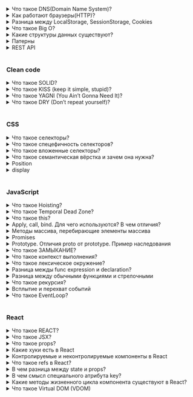 <details>
  <summary>Что такое DNS(Domain Name System)?</summary>
  <br>
  <p>Это глобальное распределенное хранилище ключей и значений. Сервера по всему миру могут предоставить вам значение по
    ключу, а если им неизвестен ключ, то они попросят помощи у другого сервера.</p>
  <p>Вы или ваш браузер запрашивает значение для ключа www.example.com, и получает в ответ 1.2.3.4.</p>
  <p><i>Источник: <a href='https://habr.com/ru/post/303446/'>habr.com</a></i></p>
</details>

<details>
  <summary>Как работают браузеры(HTTP)?</summary>

  Работа браузера в основном состоит из:
  - Разрешение DNS
  - HTTP-обмен
  - Рендеринг
  - Сброс и повтор
  ### Разрешение DNS
  Этот процесс помогает браузеру узнать, к какому серверу он должен подключиться, когда пользователь вводит URL.
    Браузер связывается с DNS-сервером и обнаруживает, что google.com соответствует набору цифр 216.58.207.110 —
    IP-адресу, к которому может подключиться браузер.
  ### HTTP-обмен
  Как только браузер определит, какой сервер будет обслуживать наш запрос, он установит с ним TCP-соединение и начнет
    HTTP-обмен.
  HTTP — это просто название самого популярного протокола для общения в сети, и браузеры в основном выбирают HTTP при общении с серверами. HTTP-обмен подразумевает, что клиент (наш браузер) отправляет запрос, а сервер присылает ответ.
  ### Рендеринг
  В теле ответа сервер включает представление запрашиваемого документа в соответствии с заголовком Content-Type. В нашем случае тип содержимого был установлен на text/html, поэтому мы ожидаем HTML-разметку в ответе — и именно ее мы и находим в теле документа.
  Это как раз тот момент, где браузер действительно проявляет свои способности. Он считывает и анализирует HTML-код, загружает дополнительные ресурсы, включенные в разметку (например, там могут быть указаны для подгрузки JavaScript-файлы или CSS-документы) и представляет их пользователю как можно скорее.

  Источник: [habr.com](https://habr.com/ru/company/edison/blog/432870/)
</details>

<details>
  <summary>Разница между LocalStorage, SessionStorage, Cookies</summary>
  <br>
  <span>Local Storage (локальное хранилище)</span>
  <ul>
    <li>Хранит данные бессрочно.</li>
    <li>Очищается только с помощью JavaScript или очистки кэша браузера.</li>
    <li>Хранит данные объёмом до 5 МБ, это самый большой объём из трёх вариантов хранилища.</li>
    <li>Не поддерживается старыми браузерами, например, IE 7 и ниже.</li>
    <li>Работает по правилу ограничения домена (same origin policy). То есть сохранённые данные доступны только для
      одного источника.</li>
  </ul>
  <br>
  <span>Session Storage (сессионное хранилище)</span>
  <ul>
    <li>Хранит данные, пока продолжается текущая сессия. Когда пользователь закрывает браузер, данные становятся
      недоступными.</li>
    <li>Используется контекст браузера верхнего уровня, поэтому каждая вкладка браузера хранит уникальные данные.</li>
    <li>Объём данных больше чем в Cookie.</li>
    <li>Не поддерживается старыми браузерами, например, IE 7 и ниже.</li>
  </ul>
  <br>
  <span>Cookie</span>
  <ul>
    <li>Хранит данные, которые можно передавать на сервер через заголовки.</li>
    <li>Локальное и сессионное хранилище доступны только на клиентской стороне.</li>
    <li>Срок хранения устанавливается при создании cookie.</li>
    <li>Объём данных не превышает 4 Кбайт.</li>
    <li>Cookie могут быть защищёнными, в этом случае их содержимое нельзя получить на стороне клиента. Это важно для
      аутентификации при хранении пользовательских токенов.</li>
  </ul>
  <p><i>Источник: <a
        href='https://ru.hexlet.io/blog/posts/lokalnoe-hranilische-vs-sessionnoe-hranilische-vs-cookie'>hexlet.io</a></i>
  </p>
</details>

<details>
  <summary>Что такое Big O?</summary>

Big O нотация нужна для описания сложности алгоритмов. Для этого используется понятие времени.

- O(1)

```javascript
const nums = [1, 2, 3, 4, 5];
const firstNumber = nums[0];
```

O(1) можно прочитать как «сложность порядка 1» (order 1), или «алгоритм выполняется за постоянное/константное время» (constant time).

- O(n)

```javascript
const nums = [1, 2, 3, 4, 5];
let sum = 0;
for (let num of nums) {
  sum += num;
}
```

Используя Big O нотацию: O(n), или «сложность порядка n (order n)». Так же такой тип алгоритмов называют «линейными» или что алгоритм «линейно масштабируется».

- O(n^2)

```javascript
const hasDuplicates = function (num) {
  //loop the list, our O(n) op
  for (let i = 0; i < nums.length; i++) {
    const thisNum = nums[i];
    //loop the list again, the O(n^2) op
    for (let j = 0; j < nums.length; j++) {
      //make sure we're not checking same number
      if (j !== i) {
        const otherNum = nums[j];
        //if there's an equal value, return
        if (otherNum === thisNum) return true;
      }
    }
  }
  //if we're here, no dups
  return false;
};
const nums = [1, 2, 3, 4, 5, 5];
hasDuplicates(nums); //true
```

Мы уже знаем что итерирование массива это O(n). У нас есть вложенный цикл, для каждого элемента мы еще раз итерируем — т.е. O(n^2) или «сложность порядка n квадрат».

Мышление в терминах Big O:

- Получение элемента коллекции это O(1). Будь то получение по индексу в массиве, или по ключу в словаре в нотации Big O это будет O(1)
- Перебор коллекции это O(n)
- Вложенные циклы по той же коллекции это O(n^2)
- Разделяй и властвуй (Divide and Conquer) всегда O(log n)
- Итерации которые используют Divide and Conquer это O(n log n)
</details>

<details>
  <summary>Какие структуры данных существуют?</summary>

Простыми словами, структура данных – это контейнер, который хранит информацию в определенном виде.

## Стек (вызовов) (Stack)

Стек следует принципу LIFO (Last In First Out — последним вошел, первым вышел).

## Очередь (кью) (Queue)

Очередь напоминает стек. Разница состоит в том, что очередь следует принципу FIFO (First In First Out — первым вошел, первым вышел). Когда вы стоите в очереди, первый в ней всегда будет первым.

    Порядок очередности (приоритет).
    Очередь имеет продвинутую версию. Присвойте каждому элементу приоритет, и элементы будут отсортированы соответствующим образом.

## Связный список (связанный, список узлов и ссылок или указателей) (Linked List)

Буквально, связный список — это цепочечная структура данных, где каждый узел состоит из двух частей: данных узла и указателя на следующий узел. Связный список и условный массив являются линейными структурами данных с сериализованным хранилищем. Отличия состоят в следующем:

<table>
  <tbody>
    <tr>
      <th>Критерий</th>
      <th>Массив</th>
      <th>Список</th>
    </tr>
    <tr>
      <td>Выделение памяти</td>
      <td>Статическое, происходит последовательно во время компиляции </td>
      <td>Динамическое, происходит асинхронно во время запуска (выполнения)</td>
    </tr>
    <tr>
      <td>Получение элементов</td>
      <td>Поиск по индексу, высокая скорость</td>
      <td>Поиск по всем узлам очереди, скорость менее высокая</td>
    </tr>
    <tr>
      <td>Добавление/удаление элементов</td>
      <td>В связи с последовательным и статическим распределением памяти скорость ниже</td>
      <td>В связи с динамическим распределением памяти скорость выше</td>
    </tr>
    <tr>
      <td>Структура</td>
      <td>Одно или несколько направлений</td>
      <td>Однонаправленный, двунаправленный или циклический</td>
    </tr>
  </tbody>
</table>

## Коллекция (значений) (Set)
Коллекция (множество) — одна из основных концепций математики: набор хорошо определенных и обособленных объектов. ES6 представил коллекцию, которая имеет некоторое сходство с массивом. Тем не менее, коллекция не допускает включения повторяющихся элементов и не содержит индексов.
## Хеш-таблица (таблица кэширования) (Hash Table)
Хеш-таблица — это структура данных, которая строится по принципу ключ-значение. Из-за высокой скорости поиска значений по ключам, она используется в таких структурах, как Map, Dictionary и Object. Как показано на рисунке, хеш-таблица имеет hash function, преобразующую ключи в список номеров, которые используются как имена (значения) ключей. Время поиска значения по ключу может достигать O(1). Одинаковые ключи должны возвращать одинаковые значения — в этом суть функции хэширования.
## Дерево (Tree)
Древовидная структура — это многослойная (многоуровневая) структура. Это также нелинейная структура, в отличие от массива, стека и очереди. Данная структура очень эффективна в части добавления и поиска элементов. 
## Граф (график) (Graph)
Граф, также известный как сеть (Network), представляет собой коллекцию связанных между собой узлов. Бывает два вида графов — ориентированный и неориентированный, в зависимости от того, имеют ли ссылки направление. Графы используются повсеместно, например, для расчета наилучшего маршрута в навигационных приложениях или для формирования списка рекомендаций в социальных сетях.
Графы могут быть представлены в виде списка или матрицы.
</details>

<details>
  <summary>Патерны</summary>

  Патерны проектирования — проверенный способ для решения проблем.
  
  Порождающие шаблоны (Creational): создание новых объектов.
  - Фабрика (Factory)
  - Синглтон(Singletion)

  Структурные шаблоны(Structural): упорядочивают объекты.
  - Model-View-Сontroller (MVC)
  - Model-View-ViewModel (MVVM):
    MVVM has four main blocks:
      - The View — UI слой где пользователи взаимодействуют с ним,
      - The ViewController — имеет доступ к ViewModel и обрабатывает ввод пользователя,
      - The ViewModel — имеет доступ к модели и обрабатывает бизнес-логику,
      - The Model — источник данных приложения
  - Декоратор(Decorator): расширяет функциональность
  - Фасад (Façade): используйте для создания простого интерфейса (абстрагирует функциональность, как например jQuery).

  Поведенческие (Behavioral): позволяет объектам наблюдать за объектами и быть оповещенными об изменениях.
  - Наблюдатель(Observer)
  - Посредник(Mediator): один объект контролирует сообщение между объектами, поэтому объекты не сообщаются друг с другом на прямую.
  - Команда(Command): инкапсулирует вызов метода в один объект.
</details>

<details>
  <summary>REST API</summary>
  
  REST API позволяет использовать для общения между программами протокол HTTP (зашифрованная версия — HTTPS), с помощью которого мы получаем и отправляем большую часть информации в интернете.

  В API-системе четыре классических метода:
  1. GET — метод чтения информации. GET-запросы всегда только возвращают данные с сервера, и никогда их не меняют и не удаляют. В бухгалтерском приложении GET /invoices вы открываете список всех счетов.
  2. POST — создание новых записей. В нашем приложении POST /invoices используется, когда вы создаете новый счет на оплату.
  3. PUT — редактирование записей. Например, PUT /invoices вы исправляете номер счета, сумму или корректируете реквизиты.
  4. DELETE — удаление записей. В нашем приложении DELETE /invoices удаляет старые счета, которые контрагенты уже оплатили.
  </details>
<br>


### Clean code

<details>
  <summary>Что такое SOLID?</summary>
  
  - Single responsibility (принцип единственной ответственности)
    обозначает, что каждый объект должен иметь одну обязанность и эта обязанность должна быть полностью инкапсулирована в класс. Все его сервисы должны быть направлены исключительно на обеспечение этой обязанности.

  - Open-closed (принцип открытости / закрытости)
    программные сущности (классы, модули, функции и т. п.) должны быть открыты для расширения, но закрыты для изменения. Это означает, что эти сущности могут менять свое поведение без изменения их исходного кода.
    
  - Принцип подстановки Барбары Лисков (Liskov substitution principle / LSP)
    Наследующий класс должен дополнять, а не замещать поведение базового класса.

  - Принцип разделения интерфейса (interface segregation principle / ISP)
    слишком «толстые» интерфейсы необходимо разделять на более маленькие и специфические, чтобы клиенты маленьких интерфейсов знали только о методах, которые необходимы им в работе. В итоге, при изменении метода интерфейса не должны меняться клиенты, которые этот метод не используют.
    
  - Принцип инверсии зависимостей (dependency inversion principle / DIP)
    модули верхних уровней не должны зависеть от модулей нижних уровней, а оба типа модулей должны зависеть от абстракций; сами абстракции не должны зависеть от деталей, а вот детали должны зависеть от абстракций.
    
    Например, мы реализуем хранение документов в веб-приложении. На первый взгляд, кажется логичным добавить зависимость от модулей работы с файловой системой непосредственно в класс, отвечающий за высокоуровневую работу с этими документами. Но в перспективе такая зависимость может создать проблемы — например, нам потребуется хранить данные не только на диске, но и в облаке. Если зависимость внедрена от реализации, то мы столкнёмся с необходимостью её переработки. Если же зависимость выведена на уровень абстракции (интерфейса), то нам будет достаточно реализовать функционал работы с облаком, соответствующий ранее созданному интерфейсу работы с файлами.

  Источник: [web-creator.ru](https://web-creator.ru/articles/solid)
</details>

<details>
  <summary>Что такое KISS (keep it simple, stupid)?</summary>

  KISS — это принцип проектирования и программирования, при котором простота системы декларируется в качестве основной цели или ценности. 

  В программировании следование принципу KISS можно описать так:

  - не имеет смысла беспредельно увеличивать уровень абстракции, надо уметь вовремя остановиться;
  - бессмысленно закладывать в проект избыточные функции «про запас», которые может быть когда-нибудь кому-либо понадобятся (тут скорее правильнее подход согласно принципу YAGNI);
  - не стоит подключать огромную библиотеку, если вам от неё нужна лишь пара функций;
  - декомпозиция чего-то сложного на простые составляющие — это архитектурно верный подход (тут KISS перекликается с DRY);
  - абсолютная математическая точность или предельная детализация нужны не всегда — большинство систем создаются не для запуска космических шаттлов, данные можно и нужно обрабатывать с той точностью, которая достаточна для качественного решения задачи, а детализацию выдавать в нужном пользователю объёме, а не в максимально возможном объёме.

  Источник: [web-creator.ru](https://web-creator.ru/articles/kiss)
</details>

<details>
  <summary>Что такое YAGNI (You Ain’t Gonna Need It)?</summary>

  Если упрощенно, то следование данному принципу заключается в том, что возможности, которые не описаны в требованиях к системе, просто не должны реализовываться.

  Источник: [web-creator.ru](https://web-creator.ru/articles/yagni)
</details>

<details>
  <summary>Что такое DRY (Don’t repeat yourself)?</summary>

  Не повторяйте написанный код!

  Источник: [web-creator.ru](https://web-creator.ru/articles/yagni)
</details>
<br>

### CSS

<details>
  <summary>Что такое селекторы?</summary>
  <br>
  <p>Селектор определяет, к какому элементу применять то или иное CSS-правило.</p>
  <span>Основных видов селекторов всего несколько:</span>
  <ul>
    <li>* – любые элементы.</li>
    <li>div – элементы с таким тегом.</li>
    <li>#id – элемент с данным id.</li>
    <li>.class – элементы с таким классом.</li>
    <li>[name="value"] – селекторы на атрибут</li>
    <li>:visited – «псевдоклассы», остальные разные условия на элемент</li>
  </ul>
  <br>
  <p><i>Источник: <a href='https://learn.javascript.ru/css-selectors'>javascript.ru</a></i></p>
</details>

<details>
  <summary>Что такое спецефичность селекторов?</summary>
  <br>
  <p>Специфичность - это способ, с помощью которого браузеры определяют, какие значения свойств CSS наиболее
    соответствуют элементу и, следовательно, будут применены.</p>
  <span>Спецефичность селекторов:</span>
  <table>
    <tbody>
      <tr>
        <td>Селектор тега:</td>
        <td>1</td>
      </tr>
      <tr>
        <td>Селектор класса:</td>
        <td>10</td>
      </tr>
      <tr>
        <td>Селектор ID:</td>
        <td>100</td>
      </tr>
      <tr>
        <td>Inline-стиль:</td>
        <td>1000</td>
      </tr>
    </tbody>
  </table>
  <p><i>Источник: <a href='https://developer.mozilla.org/ru/docs/Web/CSS/Specificity'>developer.mozilla.org</a></i></p>
</details>

<details>
  <summary>Что такое вложенные селекторы?</summary>
  <br>
  <p>В HTML можно вписать одни теги в другие. В CSS мы можем выбирать те теги, которые вложены в какой-либо тег. Для
    этого используется конструкция вложенных селекторов (A B). Например, мы можем задать стили для всех em, которые
    находятся в тегах div.</p>
  <code>
    #example em {
      color: #cc4d4d;
    }
  </code>
  <p><i>Источник: <a href='https://developer.mozilla.org/ru/docs/Web/CSS/Specificity'>developer.mozilla.org</a></i></p>
</details>

<details>
  <summary>Что такое семантическая вёрстка и зачем она нужна?</summary>
  <br>
  <ul>
    <li>Чтобы сделать сайт доступным. Зрячие пользователи могут без проблем с первого взгляда понять, где какая часть
      страницы находится — где заголовок, списки или изображения. Для незрячих или плохо видящих основной инструмент для
      просмотра сайтов не браузер, который отрисовывает страницу, а скринридер, который читает текст со страницы вслух.
    </li>
    <li>Чтобы сайт был выше в поисковиках. Наличие семантической разметки страниц помогает поисковым ботам лучше
      понимать, что находится на странице, и в зависимости от этого ранжировать сайты в поисковой выдаче.</li>
    <li>Tags: article, section, aside, nav, header, main, footer, h1-h6, ul...</li>
</details>

<details>
  <summary>Position</summary>
  <ul>
    <li>
      <span>static</span>
      <p>static ещё называют не позиционированным(отпозиционированы статически, то есть никак).</p>>
    </li>
    <li>
      <span>relative</span>
      <p>Относительное позиционирование сдвигает элемент относительно его обычного положения.</p>>
    </li>
    <li>
      <span>absolute</span>
      <p>Абсолютное позиционирование делает две вещи: Элемент исчезает с того места, где он должен быть и позиционируется заново и Координаты top/bottom/left/right для нового местоположения отсчитываются от ближайшего позиционированного родителя.</p>>
    </li>
    <li>
      <span>fixed</span>
      <p>Позиционирует объект точно так же, как absolute, но относительно window.</p>>
      <p>Когда страницу прокручивают, фиксированный элемент остаётся на своём месте и не прокручивается вместе со страницей.</p>
    </li>
    <li>
      <span>sticky </span>
      <p>sticky может перемещаться только в пределах контейнера, в котором находится.</p>>
    </li>
  </ul>
</details>

<details>
  <summary>display</summary>
  <ul>
    <li>
      <span>none</span>
      <p>Элемент не показывается, вообще. Как будто его и нет.</p>
    </li>
    <li>
      <span>block</span>
      <p>Блочные элементы располагаются один над другим, вертикально (если нет особых свойств позиционирования, например float).</p>
      <p>Блок стремится расшириться на всю доступную ширину. Можно указать ширину и высоту явно.</p>
    </li>
    <li>
      <span>inline</span>
      <p>Блочные элементы располагаются один над другим, вертикально (если нет особых свойств позиционирования, например float).
      </p>
      <p>Блок стремится расшириться на всю доступную ширину. Можно указать ширину и высоту явно.</p>
    </li>
    <li>
      <span>inline-block</span>
      <p>Это значение – означает элемент, который продолжает находиться в строке (inline), но при этом может иметь важные свойства блока.</p>
    </li>
    <li>
      <span>table-*</span>
      <p>Современные браузеры (IE8+) позволяют описывать таблицу любыми элементами, если поставить им соответствующие значения display.</p>
    </li>
    <li>
      <span>flex</span>
    </li>
    <li>
      <span>grid</span>
    </li>
  </ul>
</details>
<br>

### JavaScript

<details>
  <summary>Что такое Hoisting?</summary>
  <br>
  <p>Поднятие или hoisting — это механизм в JavaScript, в котором переменные и объявления функций, передвигаются вверх своей области видимости перед тем, как код будет выполнен.</p>
  <p>JavaScript сначала объявляет, а уже затем инициализирует наши переменные.</p>
  <ul>
    <li>
      <span>var</span>
      <p>Областью видимости переменной, объявленной через var, является её настоящий контекст выполнения.</p>

  ```javascript
    console.log(hoist); // Вывод: undefined
    var hoist = 'The variable has been hoisted.';
    function hoist() {
      console.log(message);
      message='Hoisting is all the rage!'
    }
    hoist(); // Вывод: undefined
  ```
  </li>
  <li>
    <span>let</span>
    <p>Переменные объявленные через let заключены в область видимости блока, а не функции.</p>
    <p>Вкратце, это просто говорит о том, что область видимости переменной привязана к блоку, в котором она объявлена, а не к функции в которой она объявлена.</p>
  
  ```javascript
    console.log(hoist); // Вывод: ReferenceError: hoist is not defined
    ...
    let hoist = 'The variable has been hoisted.';
  ```
  </li>
  <li>
    <span>const</span>
    <p>Const была представлена в es6 для того, чтобы можно было сделать неизменные переменные.</p>
  </li>
  <p>Переменные объявленные с let и const остаются неинициализированными в начале выполнения, в то время как переменные объявленные с var инициализируются со значением undefined.</p>
  <br>
  <b>Поднятие функций</b>
  <span>Объявленные функции</span>
  <p>Такие функции полностью поднимаются вверх кода.</p>

  ```javascript
    hoisted(); // Вывод: "This function has been hoisted."
    function hoisted() {
      console.log('This function has been hoisted.');
    };
  ```
  <p>Функциональные выражения, однако, не поднимаются.</p>
  <code>

  ```javascript
  expression(); //Вывод: "TypeError: expression is not a function
  var expression = function() {
    console.log('Will this work?');
  };
  ```

  </code>
  <p>1. Используя es5 переменную var, попытки использования необъявленных переменных приведут к тому, что переменной будет назначено значение undefined при «поднятии».</p>
  <p>2. Используя переменные es6 let и const, использование переменных приведет к Reference Error, потому что переменная останется неинициализированной при выполнении.</p>
  <p><i>Источник: <a href='https://medium.com/@stasonmars/%D1%80%D0%B0%D0%B7%D0%B1%D0%B8%D1%80%D0%B0%D0%B5%D0%BC%D1%81%D1%8F-%D1%81-%D0%BF%D0%BE%D0%B4%D0%BD%D1%8F%D1%82%D0%B8%D0%B5%D0%BC-hoisting-%D0%B2-javascript-7d2d27bc51f1'>medium.com</a></i></p>
</details>

<details>
  <summary>Что такое Temporal Dead Zone?</summary>

  Термин, описывающий состояние, в котором переменные недоступны.
  
</details>

<details>
  <br>
  <summary>Что такое this?</summary>
  <p>This — это ключевое слово, используемое в JavaScript, которое имеет особое значение, зависящее от контекста в котором оно применяется.</p>
  <h3>Ситуации, когда this указывает на объект window</h3>
  <p>Если вы попытаетесь обратиться к ключевому слову this в глобальной области видимости, оно будет привязано к глобальному контексту, то есть — к объекту window в браузере.</p>
  <h3>Использование this внутри объекта</h3>
  <p>Когда this используется внутри объекта, это ключевое слово ссылается на сам объект. Рассмотрим пример. Предположим, вы создали объект dog с методами и обратились в одном из его методов к this. Когда this используется внутри этого метода, это ключевое слово олицетворяет объект dog.</p>
  <h3>This и вложенные объекты</h3>
  <p>Применение this во вложенных объектах может создать некоторую путаницу. В подобных ситуациях стоит помнить о том, что ключевое слово this относиться к тому объекту, в методе которого оно используется. </p>
  <h3>Особенности стрелочных функций</h3>
  <p>Стрелочные функции ведут себя не так, как обычные функции. Вспомните: при обращении к this в методе объекта, этому ключевому слову соответствует объект, которому принадлежит метод. Однако это не относится к стрелочным функциям. Вместо этого, this в таких функциях относится к глобальному контексту (к объекту window).</p>
  <p><i>Источник: <a href='https://habr.com/ru/company/ruvds/blog/419371/'>habr.com</a></i></p>
</details>

<details>
<summary>Apply, call, bind. Для чего используются? В чем отличия?</summary>

- _call_

Метод call() вызывает функцию с указанным значением this и индивидуально предоставленными аргументами. Вы можете присваивать различные объекты this при вызове существующей функции. this ссылается на текущий объект, вызвавший объект. С помощью call вы можете написать метод один раз, а затем наследовать его в других объектах, без необходимости переписывать метод для каждого нового объекта.

```javascript
function showFullName() {
  alert(this.firstName + " " + this.lastName);
}

const user = {
  firstName: "Василий",
  lastName: "Петров",
};

// функция вызовется с this=user
showFullName.call(user); // "Василий Петров"
```

- _apply_

Метод apply() вызывает функцию с указанным значением this и аргументами, предоставленными в виде массива (либо массивоподобного объекта). Вы можете присваивать различные объекты this при вызове существующей функции. this ссылается на текущий объект, вызывающий объект. С помощью apply() вы можете написать метод один раз, а затем наследовать его в других объектах без необходимости переписывать метод для каждого нового объекта.

```javascript
//эти две строчки сработают одинаково:
showFullName.call(user, "firstName", "surname");
showFullName.apply(user, ["firstName", "surname"]);
```

```javascript
var arr = [];
arr.push(1);
arr.push(5);
arr.push(2);

// получить максимум из элементов arr
alert(Math.max.apply(null, arr)); // 5
```

Преимущество apply() перед call() отчётливо видно, когда мы формируем массив аргументов динамически.

- _bind_

Метод bind() создаёт новую функцию, которая при вызове устанавливает в качестве контекста выполнения this предоставленное значение. В метод также передаётся набор аргументов, которые будут установлены перед переданными в привязанную функцию аргументами при её вызове.

```javascript
// Пример потери контекста
var user = {
  firstName: "Вася",
  sayHi: function () {
    alert(this.firstName);
  },
};

setTimeout(user.sayHi, 1000); // undefined (не Вася!)
```

```javascript
// привязка контекста
var user = {
  firstName: "Вася",
  sayHi: function () {
    alert(this.firstName);
  },
};

setTimeout(user.sayHi.bind(user), 1000); // Вася
```

Вызов bind часто используют для привязки функции к контексту, чтобы затем присвоить её в обычную переменную и вызывать уже без явного указания объекта.

- фундаментальное различие между этими методами заключается в том, что функция call() принимает список аргументов, в то время, как функция apply() - одиночный массив аргументов. Методы call/apply вызывают функцию с заданным контекстом и аргументами. А bind не вызывает функцию. Он только возвращает «обёртку», которую мы можем вызвать позже, и которая передаст вызов в исходную функцию, с привязанным контекстом.

Подробнее:

https://learn.javascript.ru/call-apply

https://learn.javascript.ru/bind

</details>

<details>
  <summary>Методы массива, перебирающие элементы массива</summary>

- _forEach_
  Метод «Array.prototype.forEach(callback[, thisArg])» используется для перебора массива.
  Он для каждого элемента массива вызывает функцию callback.
  Этой функции он передаёт три параметра callback(item, i, arr):

item – очередной элемент массива.

i – его номер.

arr – массив, который перебирается.

Например:

```javascript
let arr = ["Яблоко", "Апельсин", "Груша"];

arr.forEach(function (item, i, arr) {
  alert(i + ": " + item + " (массив:" + arr + ")");
});
```

Второй, необязательный аргумент forEach позволяет указать контекст this для callback.
Метод forEach ничего не возвращает, его используют только для перебора, как более «элегантный» вариант, чем обычный цикл for.

- _filter_
  Метод «Array.prototype.filter(callback[, thisArg])» используется для фильтрации массива через функцию.
  Он создаёт новый массив, в который войдут только те элементы arr, для которых вызов callback(item, i, arr) возвратит true.

Например:

```javascript
let arr = [1, -1, 2, -2, 3];

let positiveArr = arr.filter(function (number) {
  return number > 0;
});

alert(positiveArr); // 1,2,3
```

- _map_
  Метод «Array.prototype.map(callback[, thisArg])» используется для трансформации массива.
  Он создаёт новый массив, который будет состоять из результатов вызова callback(item, i, arr) для каждого элемента arr.

Например:

```javascript
let names = ["HTML", "CSS", "JavaScript"];

let nameLengths = names.map(function (name) {
  return name.length;
});

// получили массив с длинами
alert(nameLengths); // 4,3,10
```

- _every/some_

Эти методы используются для проверки массива.

Метод «Array.prototype.every(callback[, thisArg])» возвращает true, если вызов callback вернёт true для каждого элемента arr.
Метод «Array.prototype.some(callback[, thisArg])» возвращает true, если вызов callback вернёт true для какого-нибудь элемента arr.

```javascript
let arr = [1, -1, 2, -2, 3];

function isPositive(number) {
  return number > 0;
}

alert(arr.every(isPositive)); // false, не все положительные
alert(arr.some(isPositive)); // true, есть хоть одно положительное
```

- _reduce/reduceRight_

Метод «Array.prototype.reduce(callback[, initialValue])» используется для последовательной обработки каждого элемента массива с сохранением промежуточного результата.
Метод reduce используется для вычисления на основе массива какого-либо единого значения, иначе говорят «для свёртки массива». Чуть далее мы разберём пример для вычисления суммы.
Он применяет функцию callback по очереди к каждому элементу массива слева направо, сохраняя при этом промежуточный результат.

Аргументы функции callback(previousValue, currentItem, index, arr):

previousValue – последний результат вызова функции, он же «промежуточный результат».
currentItem – текущий элемент массива, элементы перебираются по очереди слева-направо.

index – номер текущего элемента.

arr – обрабатываемый массив.

Кроме callback, методу можно передать «начальное значение» – аргумент initialValue. Если он есть, то на первом вызове значение previousValue будет равно initialValue, а если у reduce нет второго аргумента, то оно равно первому элементу массива, а перебор начинается со второго.

Пример:

```javascript
let arr = [1, 2, 3, 4, 5];

// для каждого элемента массива запустить функцию,
// промежуточный результат передавать первым аргументом далее
let result = arr.reduce(function (sum, current) {
  return sum + current;
}, 0);

alert(result); // 15
```

При первом запуске sum – исходное значение, с которого начинаются вычисления, равно нулю (второй аргумент reduce).
Сначала анонимная функция вызывается с этим начальным значением и первым элементом массива, результат запоминается и передаётся в следующий вызов, уже со вторым аргументом массива, затем новое значение участвует в вычислениях с третьим аргументом и так далее.

Подробнее:

https://learn.javascript.ru/array-iteration

https://developer.mozilla.org/ru/docs/Web/JavaScript/Reference/Global_Objects/Array/forEach

https://developer.mozilla.org/ru/docs/Web/JavaScript/Reference/Global_Objects/Array/filter

https://developer.mozilla.org/ru/docs/Web/JavaScript/Reference/Global_Objects/Array/map

https://developer.mozilla.org/ru/docs/Web/JavaScript/Reference/Global_Objects/Array/every

https://developer.mozilla.org/ru/docs/Web/JavaScript/Reference/Global_Objects/Array/some

https://developer.mozilla.org/ru/docs/Web/JavaScript/Reference/Global_Objects/Array/Reduce

</details>

<details>
  <summary>Promises</summary>

Для того чтобы поиграться с запросами, можно использовать открытый API http://jsonplaceholder.typicode.com/

Объект Promise (обещание) используется для отложенных и асинхронных вычислений. Promise может находиться в трёх состояниях:

- ожидание (pending): начальное состояние, не выполнено и не отклонено.
- выполнено (fulfilled): операция завершена успешно.
- отклонено (rejected): операция завершена с ошибкой.

```javascript
// Создаётся объект promise
let promise = new Promise((resolve, reject) => {
  setTimeout(() => {
    // переведёт промис в состояние fulfilled с результатом "result"
    resolve("result");
  }, 1000);
});

// promise.then навешивает обработчики на успешный результат или ошибку
promise.then(
  (result) => {
    // первая функция-обработчик - запустится при вызове resolve
    alert("Fulfilled: " + result); // result - аргумент resolve
  },
  (error) => {
    // вторая функция - запустится при вызове reject
    alert("Rejected: " + error); // error - аргумент reject
  }
);
```

https://learn.javascript.ru/promise
https://developer.mozilla.org/ru/docs/Web/JavaScript/Reference/Global_Objects/Promise

</details>

<details>
  <summary>Prototype. Отличия proto от prototype. Пример наследования</summary>
  
Объекты в JavaScript можно организовать в цепочки так, чтобы свойство, не найденное в одном объекте, автоматически искалось бы в другом.
Связующим звеном выступает специальное свойство __proto__.
Если один объект имеет специальную ссылку __proto__ на другой объект, то при чтении свойства из него, если свойство отсутствует в самом объекте, оно ищется в объекте __proto__.
```javascript
var animal = {
  eats: true
};
var rabbit = {
  jumps: true
};

rabbit.**proto** = animal;

// в rabbit можно найти оба свойства
console.log( rabbit.jumps ); // true
console.log( rabbit.eats ); // true
```
Объект, на который указывает ссылка __proto__, называется «прототипом». В данном случае получилось, что animal является прототипом для rabbit.
У объекта, который является __proto__, может быть свой __proto__, у того – свой, и так далее. При этом свойства будут искаться по цепочке.
__proto__ не работает в IE10.
К счастью, в JavaScript с древнейших времён существует альтернативный, встроенный в язык и полностью кросс-браузерный способ.
Чтобы новым объектам автоматически ставить прототип, конструктору ставится свойство prototype.
При создании объекта через new, в его прототип __proto__ записывается ссылка из prototype функции-конструктора.

Например, код ниже полностью аналогичен предыдущему, но работает всегда и везде:

```javascript
let animal = {
  eats: true
};

function Rabbit(name) {
  this.name = name;
}

Rabbit.prototype = animal;

let rabbit = new Rabbit("Кроль"); //  rabbit.__proto__ == animal

alert( rabbit.eats ); // true
```

Установка Rabbit.prototype = animal буквально говорит интерпретатору следующее: "При создании объекта через new Rabbit запиши ему **proto** = animal".
Свойство prototype имеет смысл только у конструктора
Свойство с именем prototype можно указать на любом объекте, но особый смысл оно имеет, лишь если назначено функции-конструктору.
Само по себе, без вызова оператора new, оно вообще ничего не делает, его единственное назначение – указывать **proto** для новых объектов.

Пример наследования:

```javascript
// 1. Конструктор Animal
function Animal(name) {
  this.name = name;
  this.speed = 0;
}

// 1.1. Методы -- в прототип

Animal.prototype.stop = function () {
  this.speed = 0;
  alert(this.name + " стоит");
};

Animal.prototype.run = function (speed) {
  this.speed += speed;
  alert(this.name + " бежит, скорость " + this.speed);
};

// 2. Конструктор Rabbit
function Rabbit(name) {
  this.name = name;
  this.speed = 0;
  1;
}

// 2.1. Наследование
Rabbit.prototype = Object.create(Animal.prototype);
Rabbit.prototype.constructor = Rabbit;

// 2.2. Методы Rabbit
Rabbit.prototype.jump = function () {
  this.speed++;
  alert(this.name + " прыгает, скорость " + this.speed);
};
```

Подробнее:

http://learn.javascript.ru/class-inheritance

http://learn.javascript.ru/prototype

http://learn.javascript.ru/new-prototype

</details>

<details>
  <summary>Что такое ЗАМЫКАНИЕ?</summary>
  <br>
  <p>Замыкание это функция у которой есть доступ к своей внешней функции по области видимости, даже после того, как внешняя функция прекратилась. Это говорит о том, что замыкание может запоминать и получать доступ к переменным, и аргументам своей внешней функции, даже после того, как та прекратит выполнение.</p>
  <code>

    function getCounter() {
      let counter = 0;
      return function() {
        return counter++;
      }
    }
    let count = getCounter();
    console.log(count());  // 0
    console.log(count());  // 1
    console.log(count());  // 2

  </code>
  <p>Мы храним анонимную внутреннюю функцию, возвращенную функцией getCounter в переменной count. Так как функция сount теперь замыкание, она может получать доступ к переменной counter в функции getCounter, даже после того, как та завершится.</p>
  <p>Но обратите внимание, что значение counter не сбрасывается до 0 при каждом вызове count, как вроде бы она должна делать.
  </p>
  <p>Так происходит, потому что при каждом вызове count(), создаётся новая область видимости, но есть только одна область видимости, созданная для getCounter, так как переменная counter объявлена в области видимости getCounter(), она увеличится при каждом вызове функции count, вместо того, чтобы сброситься до 0.</p>
  <p><i>Источник: <a href='https://medium.com/@stasonmars/%D0%BF%D0%BE%D0%BD%D0%B8%D0%BC%D0%B0%D0%B5%D0%BC-%D0%B7%D0%B0%D0%BC%D1%8B%D0%BA%D0%B0%D0%BD%D0%B8%D1%8F-%D0%B2-javascript-%D1%80%D0%B0%D0%B7-%D0%B8-%D0%BD%D0%B0%D0%B2%D1%81%D0%B5%D0%B3%D0%B4%D0%B0-c211805b6898'>medium.com</a></i></p>
</details>

<details>
  <summary>Что такое контекст выполнения?</summary>
  <br>
  <p>Это абстрактная среда, в которой JavaScript код оценивается и выполняется. Когда выполняется “глобальный” код, он выполняется внутри глобального контекста выполнения, а код функции выполняется внутри контекста выполнения функции.</p>
  <img src="https://miro.medium.com/max/875/1*huMb5-_MmM8zkFVnchsjbg.png" alt="">
  <p>Во время выполнения этого кода, движок JavaScript создаёт глобальный контекст вызова, для того, чтобы выполнить глобальный код и когда он доходит до вызова функции first(), он создаёт новый контекст выполнения для этой функции и ставит её на вершину стека вызовов.</p>
  <p>Когда функция first() завершится, её стек выполнения удалится и начнется выполнение кода ниже. Так что оставшийся код в глобальной области видимости будет выполнен.</p>
  <p><i>Источник: <a href='https://medium.com/@stasonmars/%D0%BF%D0%BE%D0%BD%D0%B8%D0%BC%D0%B0%D0%B5%D0%BC-%D0%B7%D0%B0%D0%BC%D1%8B%D0%BA%D0%B0%D0%BD%D0%B8%D1%8F-%D0%B2-javascript-%D1%80%D0%B0%D0%B7-%D0%B8-%D0%BD%D0%B0%D0%B2%D1%81%D0%B5%D0%B3%D0%B4%D0%B0-c211805b6898'>medium.com</a></i></p>
</details>

<details>
  <summary>Что такое лексическое окружение?</summary>
  <br>
  <p>Каждый раз, когда движок JavaScript создаёт контекст выполнения, чтобы выполнить функцию или глобальный код, он также создаёт новое лексическое окружение, чтобы хранить переменную определенную в этой функции во время её выполнения.
  </p>
  <p>Лексическое окружение это структура данных, которая хранит информацию по идентификаторам переменных. Тут идентификатор обозначает имя переменных/функций, а переменная настоящий объект[включая тип функции] или примитивное значение.</p>
  <span>У лексического окружения есть два компонента: (1) запись в окружении и (2) отсылка к внешнему окружению.</span>
  <ul>
    <li>Запись в окружении(environment record) это место хранятся объявления переменной или функции.</li>
    <li>Отсылка к внешнему окружению (reference to the outer environment) означает то, что у него есть доступ к внешнему (родительскому) лексическому окружению. Этот компонент самый важный для понимания того, как работают замыкания.</li>
  </ul>
  <p><b>Обратите внимание</b> — когда функция выполняется, её контекст выполнения удаляется из стека, но её лексическое окружение может или не может быть удалено из памяти, в зависимости от того, ссылается ли на это лексическое окружение другое лексическое окружение.</p>
  <p><i>Источник: <a href='https://medium.com/@stasonmars/%D0%BF%D0%BE%D0%BD%D0%B8%D0%BC%D0%B0%D0%B5%D0%BC-%D0%B7%D0%B0%D0%BC%D1%8B%D0%BA%D0%B0%D0%BD%D0%B8%D1%8F-%D0%B2-javascript-%D1%80%D0%B0%D0%B7-%D0%B8-%D0%BD%D0%B0%D0%B2%D1%81%D0%B5%D0%B3%D0%B4%D0%B0-c211805b6898'>medium.com</a></i></p>
</details>

<details>
  <summary>Разница межды func expression и declaration?</summary>
  <p>Function Declaration - функция, объявленная в основном потоке кода.</p>
  <p>Function Expression - объявление функции в контексте какого-либо выражения, например присваивания.</p>
  <code>

    // Function Declaration
    sayHi("Вася"); // Привет, Вася

    function sayHi(name) {
      console.log( "Привет, " + name );
    }

    // Function Expression
    sayHi("Вася"); // ошибка!

    var sayHi = function(name) {
      console.log( "Привет, " + name );
    }

  </code>
  <p>Основное отличие между ними: функции, объявленные как Function Declaration, создаются интерпретатором до выполнения кода.</p>
  <p>Это из-за того, что JavaScript перед запуском кода ищет в нём Function Declaration (их легко найти: они не являются частью выражений и начинаются со слова function) и обрабатывает их. А Function Expression создаются в процессе выполнения выражения, в котором созданы, в данном случае – функция будет создана при операции присваивания sayHi = function...</p>
</details>

<details>
  <summary>Разница между обычными функциями и стрелочными</summary>
  <br>
  <ul>
    <li>
      <h3>this</h3>
      <p>Обыкновенные функции</p>
      <p>Внутри обыкновенной функции значение this динамическое (в зависимости от контекста исполнения).</p>
      <p>Динамический контекст означает, что значение this зависит от того как была вызвана функция. В JS существует 4е способа как ты можешь вызвать функцию.</p>
      <ul>
        <li>Во время обычного выполнения значение this эквивалентно глобальному объекту window.</li>
        <li>Во время выполнения функции объекта значением this является объект, у которого был вызван метод.</li>
        <li>Косвенный вызов используя myFunc.call(thisVal, arg1, ..., argN) или myFunc.apply(thisVal, [arg1, ..., argN]), значение this эквивалентно первому аргументу.</li>
        <li>Вызов с помощью конструктора используя ключевое слово new, значение this эквивалентно новосозданной сущности.</li>
      </ul>
      <p>Стрелочные функции</p>
      <p>Не имеет значения как она была вызвана, значение this внутри стрелочной функции всегда эквивалентно значения this внешней функции. Функция не создает собственный контекст исполнения, она использует внешний.</p>
    </li>
    <li>
      <h3>Конструкторы</h3>
      <p>Обыкновенные функции</p>
      <p>Обычная функция может легко создавать объекты, через конструктор new.</p>
      <p>Стрелочные функции</p>
      <p>Как следствие того, что стрелочные функции не имеют собственного this они не могут быть использованы для создания объектов.Если ты попытаешься вызвать стрелочную функцию с использованием ключевого слова new, JS кинет TypeError.</p>
    </li>
    <li>
      <h3>Объект arguments</h3>
      <p>Обыкновенные функции</p>
      <p>Внутри тела обыкновенной функции, существует специальный массив arguments содержащий список аргументов с которым функция была вызвана.</p>
      <code>

        function myFunction() {
          console.log(arguments);
        }

        myFunction('a', 'b'); // { 0: 'a', 1: 'b'}

  </code>
      <p>Стрелочные функции</p>
      <p>В стрелочных функциях отсутствует специальное слово arguments.Опять, точно так же, как и со значение this массив arguments для стрелочных функций будет браться из внешней функции.</p>
      <code>

        function myRegularFunction() {
          const myArrowFunction = () => {
            console.log(arguments);
          }
          myArrowFunction('c', 'd');
        }

        myRegularFunction('a', 'b'); // { 0: 'a', 1: 'b' }

  </code>
    </li>
    <li>
      <h3>Неявный return</h3>
      <p>Обыкновенные функции</p>
      <p>Только использование выражения return возвращает результат выполнения функции.</p>
      <p>Стрелочные функции</p>
      <p>Если стрелочная функция содержит в теле одну инструкцию, и ты опустил фигурные скобки, тогда выражение будет возвращено автоматически.</p>
    </li>
    <li>
      <h3>Методы</h3>
      <p>Можно использовать стрелочные функции как методы, внутри класса.</p>
    </li>
  </ul>
  <p>Значение this внутри обыкновенной функции динамически зависит от контекста вызова. Собственный this внутри стрелочной функции отсутствует и она ссылается на this внешней функции. Массив arguments внутри обыкновенной функции содержит список аргументов функции. Стрелочная функция, не имеет массива arguments (но ты можешь использовать деструктуризацию, для иммитации аналога ...args).Если в стрелочной функции содержится одна инструкция, то ты можешь использовать неявный return, даже без использования ключевого слова return. Последнее в списке, но не по важности - ты можешь использовать синтаксис стрелочных функций для внутри класса. При этом в качестве this будет выступать объект класса.</p>
  <p><i>Источник: <a href='https://vc.ru/dev/133379-5-otlichiy-mezhdu-obychnymi-i-strelochnymi-funkciyami'>vc.ru</a></i></p>
</details>

<details>
  <summary>Что такое рекурсия?</summary>

Рекурсия – это термин в программировании, означающий вызов функцией самой себя. Рекурсивные функции могут быть использованы для элегантного решения определённых задач.

Когда функция вызывает саму себя, это называется шагом рекурсии. База рекурсии – это такие аргументы функции, которые делают задачу настолько простой, что решение не требует дальнейших вложенных вызовов.

Рассмотрим два способа её реализации.

Итеративный способ: цикл for:

```javascript
function pow(x, n) {
  let result = 1;

  // умножаем result на x n раз в цикле
  for (let i = 0; i < n; i++) {
    result *= x;
  }

  return result;
}

alert(pow(2, 3)); // 8
```

Рекурсивный способ: упрощение задачи и вызов функцией самой себя:

```javascript
function pow(x, n) {
  if (n == 1) {
    return x;
  } else {
    return x * pow(x, n - 1);
  }
}

alert(pow(2, 3)); // 8
```

</details>

<details>
  <summary>Всплытие и перехват событий</summary>

Основной принцип всплытия:

При наступлении события обработчики сначала срабатывают на самом вложенном элементе, затем на его родителе, затем выше и так далее, вверх по цепочке вложенности.

![](https://learn.javascript.ru/article/event-bubbling/event-order-bubbling.png)

Самый глубокий элемент, который вызывает событие, называется «целевым» или «исходным» элементом и доступен как `event.target`.

Для остановки всплытия нужно вызвать метод `event.stopPropagation()`.

`stopPropagation` препятствует продвижению события дальше, но на текущем элементе все обработчики отработают.

Для того, чтобы не только предотвратить всплытие, но и останавить обработку событий на текущем элементе используется метод `event.stopImmediatePropagation()`

В современном стандарте, кроме "всплытия" событий, предусмотрено ещё и "погружение" (или "захват").

![](https://mdn.mozillademos.org/files/14075/bubbling-capturing.png)

Откройте данный пример: 

[исходный код](https://github.com/mdn/learning-area/blob/master/javascript/building-blocks/events/show-video-box.html)

[пример](http://mdn.github.io/learning-area/javascript/building-blocks/events/show-video-box.html)

```javascript
video.onclick = function(e) {
  e.stopPropagation();
  video.play();
};
```
Подробнее:

[developer.mozilla.org](https://developer.mozilla.org/ru/docs/Learn/JavaScript/Building_blocks/%D0%A1%D0%BE%D0%B1%D1%8B%D1%82%D0%B8%D1%8F#%D0%92%D1%81%D0%BF%D0%BB%D1%8B%D1%82%D0%B8%D0%B5_%D0%B8_%D0%BF%D0%B5%D1%80%D0%B5%D1%85%D0%B2%D0%B0%D1%82_%D1%81%D0%BE%D0%B1%D1%8B%D1%82%D0%B8%D0%B9)

https://learn.javascript.ru/event-bubbling
</details>

<details>
  <summary>Что такое EventLoop?</summary>

  ![](https://joprblob.azureedge.net/site/blog/8e147efe-422d-42c3-bb51-61ca50d660dc/event.png)

</details>

<br>

### React

<details>
  <summary>Что такое REACT?</summary>

  React — это JavaScript-библиотека для создания пользовательских интерфейсов. Основывается на идее декларативного программирования(состоит в описании конечного результата).
</details>

<details>
  <summary>Что такое JSX?</summary>

JSX расшифровывается как Java Script XML.
Это просто расширение для JavaScript, которое позволяет писать код, подобный XML, для простоты и элегантности, а затем вы транспилируете JSX через babel или ts в чистые вызовы функций JavaScript с помощью React.createElement.

</details>

<details>
  <summary>Что такое props?</summary>

Сокращенно от Properties. Входящие свойства в компонент. Они только для чтения и
их нельзя менять. Всегда идут от родителя к ребенку.

</details>

<details>
  <summary>Какие хуки есть в React</summary>
    Хуки:
    
    - useState;
    - useEffect;
    - useContext;
    - useReducer;
    - useMemo;
    - useCallback;
    - useRef;
    - useLayoutEffect;

</details>


<details>
  <summary>Контролируемые и неконтролируемые компоненты в React</summary>

## Неуправляемые компоненты

Они запоминают всё, что вы печатали. Затем вы можете получить их значение, используя ref.
Например, в обработчике onClick:

```javascript
  class Form extends Component {
    handleSubmitClick = () => {
      const name = this._name.value;
      // do something with `name`
    }
    render() {
      return (
        <div>
          <input type="text" ref={input => this._name = input} />
          <button onClick={this.handleSubmitClick}>Sign up</button>
        </div>
      );
    }
  }
```

Другими словами, вам необходимо «вытащить» значения из поля, когда вам это нужно. Это можно сделать при отправке формы.

Это самый простой способ реализации форм. Конечно, должны быть веские основания для его использования, а именно: самые простейшие формы либо во время изучения React.
Однако этот способ не такой гибкий, поэтому давайте лучше посмотрим на управляемые компоненты.

## Управляемые компоненты

Управляемый компонент принимает свое текущее значение в качестве пропсов, а также коллбэк для изменения этого значения. Вы можете сказать, что это более “реактивный” способ управления компонентом, однако это не означает, что вы всегда должны использовать этот метод.

```javascript
class Form extends Component {
  constructor() {
    super();
    this.state = {
      name: '',
    };
  }

  handleNameChange = (event) => {
    this.setState({ name: event.target.value });
  };

  render() {
    return (
      <div>
        <input
          type="text"
          value={this.state.name}
          onChange={this.handleNameChange}
        />
      </div>
    );
  }
}
```

<img src='https://i.imgur.com/D5u8pqE.png'>

</details>

<details>
  <summary>Что такое refs в React?</summary>

Сокращенно от References. Специальный атрибут, позволяющий получить доступ до
конкретного DOM элемента
Нужен для:

- Вызова анимаций
- Для задания фокуса или выделения текста
- Взаимодействия со сторонними библиотеками

</details>

<details>
  <summary>В чем разница между state и props?</summary>

state - структура данных, необходимая для изменения и отслеживания
пользовательских действий

props - набор конфигурации, поступающий от родительского элемента. Их нельзя
изменять

</details>

<details>
  <summary>В чем смысл специального атрибута key?</summary>

Атрибут позволяет React понимать, какие именно элементы в списке были
модифицированы или удалены, что увеличивает производительность рендеринга.

Лучше всего использовать уникальные значения, такие как ID. Индексы использовать
не рекомендуется

</details>

<details>
  <summary>Какие методы жизненного цикла компонента существуют в React?</summary>
  
- render() — единственный обязательный метод в классовом компоненте.
При вызове он проверяет this.props и this.state и возвращает один из следующих вариантов: Элемент React, Массивы и фрагменты, Порталы, Строки и числа, Booleans или null

- constructor() - Конструктор компонента React вызывается до того, как компонент будет примонтирован. В начале конструктора необходимо вызывать super(props). Если это не сделать, this.props не будет определён. Это может привести к багам.
  Конструкторы в React обычно используют для двух целей: Инициализация внутреннего состояния через присвоение объекта this.state. Привязка обработчиков событий к экземпляру.
  Конструктор — единственное место, где можно напрямую изменять this.state. В остальных методах необходимо использовать this.setState().

- componentDidMount() - вызывается сразу после монтирования (то есть, вставки компонента в DOM). В этом методе должны происходить действия, которые требуют наличия DOM-узлов. Это хорошее место для создания сетевых запросов.
  Этот метод подходит для настройки подписок. Но не забудьте отписаться от них в componentWillUnmount().

- componentDidUpdate(prevProps, prevState, snapshot) - вызывается сразу после обновления. Не вызывается при первом рендере. Метод позволяет работать с DOM при обновлении компонента. Также он подходит для выполнения таких сетевых запросов, которые выполняются на основании результата сравнения текущих пропсов с предыдущими. Если пропсы не изменились, новый запрос может и не требоваться.

- componentWillUnmount() - вызывается непосредственно перед размонтированием и удалением компонента. В этом методе выполняется необходимый сброс: отмена таймеров, сетевых запросов и подписок, созданных в componentDidMount().

- shouldComponentUpdate(nextProps, nextState) - вызывается перед рендером, когда получает новые пропсы или состояние. Значение по умолчанию равно true. Этот метод нужен только для повышения производительности.. Но не опирайтесь на его возможность «предотвратить» рендер, это может привести к багам. Вместо этого используйте PureComponent, который позволяет не описывать поведение shouldComponentUpdate() вручную. PureComponent поверхностно сравнивает пропсы и состояние и позволяет не пропустить необходимое обновление.

- static getDerivedStateFromProps(props, state) - вызывается непосредственно перед вызовом метода render, как при начальном монтировании, так и при последующих обновлениях. Он должен вернуть объект для обновления состояния или null, чтобы ничего не обновлять.
  Этот метод существует для редких случаев, когда состояние зависит от изменений в пропсах.

- getSnapshotBeforeUpdate(prevProps, prevState) - вызывается прямо перед этапом «фиксирования» (например, перед добавлением в DOM). Он позволяет вашему компоненту брать некоторую информацию из DOM (например, положение прокрутки) перед её возможным изменением. Любое значение, возвращаемое этим методом жизненного цикла, будет передано как параметр componentDidUpdate().

- static getDerivedStateFromError(error) - Этот метод жизненного цикла вызывается после возникновения ошибки у компонента-потомка. Он получает ошибку в качестве параметра и возвращает значение для обновления состояния. getDerivedStateFromError() вызывается во время этапа «рендера». Поэтому здесь запрещены любые побочные эффекты, но их можно использовать в componentDidCatch().

- componentDidCatch(error, info) - Этот метод жизненного цикла вызывается после возникновения ошибки у компонента-потомка. Он получает два параметра: error — перехваченная ошибка, info — объект с ключом componentStack, содержащий информацию о компоненте, в котором произошла ошибка. Метод можно использовать для логирования ошибок.

<img src='https://camo.githubusercontent.com/5de529ff1ae2c01cbb863f8f49123384959b23f317e4a76f7bd58be8b08b7434/68747470733a2f2f63646e2d696d616765732d312e6d656469756d2e636f6d2f6d61782f313630302f312a6350777655685a726e423164745a6e6a4245665866412e706e67'>

</details>

<details>
  <summary>Что такое Virtual DOM (VDOM)</summary>

DOM расшифровывается как Document Object Model (объектная модель документа). Проще говоря, DOM — это представление пользовательского интерфейса (user interface, UI) в приложении. При каждом изменении UI, DOM также обновляется для отображения этих изменений. Частые манипуляции с DOM негативно влияют на производительность.

DOM представляет собой древовидную структуру данных. Поэтому изменения и обновления самого DOM являются достаточно быстрыми. Но после изменения обновленный элемент и все его потомки (дочерние элементы) должны быть повторно отрисованы (отрендерены) для обновления UI приложения. Повторный рендеринг — очень медленный процесс. Таким образом, чем больше у нас компонентов UI, тем более дорогими с точки зрения производительности являются обновления DOM.

Неэффективное обновление часто становится серьезной проблемой. Для решения данной проблемы команда React популяризовала нечто под названием виртуальный (virtual) DOM (VDOM).

В React для каждого объекта настоящего DOM (далее — RDOM) существует соответствующий объект VDOM. VDOM — это объектное представление RDOM, его легковесная копия. VDOM содержит те же свойства, что и RDOM, но не может напрямую влиять на то, что отображается на экране.

  <img src='https://habrastorage.org/r/w780/getpro/habr/post_images/a24/a2a/a11/a24a2aa1136f517abc80ae25c20f6c8a.png'>

  <p><i>Источник: <a href='https://habr.com/ru/company/macloud/blog/558682/'>habr.com</a></i></p>
</details>
